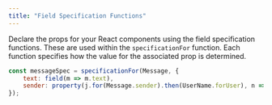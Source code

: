 ```yaml
---
title: "Field Specification Functions"
---
```


Declare the props for your React components using the field specification functions.
These are used within the `specificationFor` function.
Each function specifies how the value for the associated prop is determined.

```javascript
const messageSpec = specificationFor(Message, {
    text: field(m => m.text),
    sender: property(j.for(Message.sender).then(UserName.forUser), n => n.value, "<sender>")
});
```